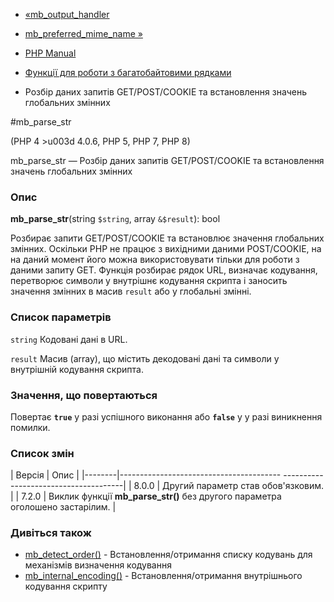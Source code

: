 - [«mb_output_handler](function.mb-output-handler.md)
- [mb_preferred_mime_name »](function.mb-preferred-mime-name.md)

- [PHP Manual](index.md)
- [Функції для роботи з багатобайтовими рядками](ref.mbstring.md)
- Розбір даних запитів GET/POST/COOKIE та встановлення значень
глобальних змінних

#mb_parse_str

(PHP 4 \>u003d 4.0.6, PHP 5, PHP 7, PHP 8)

mb_parse_str — Розбір даних запитів GET/POST/COOKIE та встановлення
значень глобальних змінних

### Опис

**mb_parse_str**(string `$string`, array `&$result`): bool

Розбирає запити GET/POST/COOKIE та встановлює значення глобальних
змінних. Оскільки PHP не працює з вихідними даними POST/COOKIE, на
на даний момент його можна використовувати тільки для роботи з даними запиту
GET. Функція розбирає рядок URL, визначає кодування, перетворює
символи у внутрішнє кодування скрипта і заносить значення змінних в
масив `result` або у глобальні змінні.

### Список параметрів

`string`
Кодовані дані в URL.

`result`
Масив (array), що містить декодовані дані та символи у внутрішній
кодування скрипта.

### Значення, що повертаються

Повертає **`true`** у разі успішного виконання або **`false`** у
у разі виникнення помилки.

### Список змін

| Версія | Опис |
|--------|---------------------------------------- --------------------------------------|
| 8.0.0 | Другий параметр став обов'язковим. |
| 7.2.0 | Виклик функції **mb_parse_str()** без другого параметра оголошено застарілим. |

### Дивіться також

- [mb_detect_order()](function.mb-detect-order.md) -
Встановлення/отримання списку кодувань для механізмів визначення
кодування
- [mb_internal_encoding()](function.mb-internal-encoding.md) -
Встановлення/отримання внутрішнього кодування скрипту
